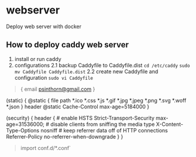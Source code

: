 # webserver
Deploy web server with docker

## How to deploy caddy web server
1. install or run caddy 
2. configurations
2.1 backup Caddyfile to Caddyfile.dist
`cd /etc/caddy`
`sudo mv Caddyfile Caddyfile.dist`
2.2 create new Caddyfile and configuration 
`sudo vi Caddyfile`
>{
    email   psinthorn@gmail.com
}

(static) {
        @static {
                file
                path *.ico *.css *.js *.gif *.jpg *.jpeg *.png *.svg *.woff *.json
        }
        header @static Cache-Control max-age=5184000
}

(security) {
        header {
                # enable HSTS
                Strict-Transport-Security max-age=31536000;
                # disable clients from sniffing the media type
                X-Content-Type-Options nosniff
                # keep referrer data off of HTTP connections
                Referrer-Policy no-referrer-when-downgrade
        }
}

>import conf.d/*.conf`